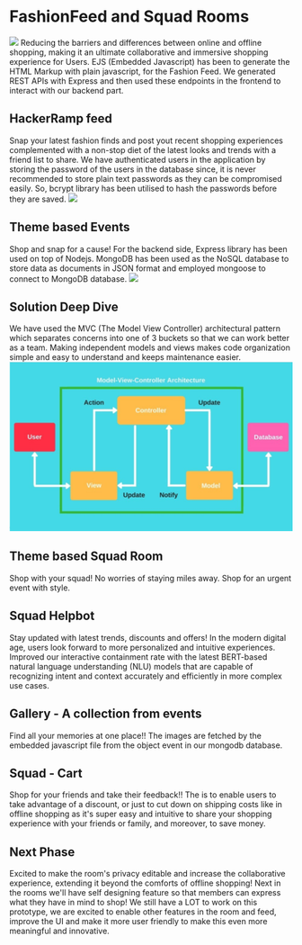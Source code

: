 # FashionFeed and Squad Rooms
![](public/img/slider/slider3.jpg/MVC.png)
Reducing the barriers and differences between online and offline shopping, making it an ultimate collaborative and  immersive shopping experience for Users. 
EJS (Embedded Javascript) has been to generate the HTML Markup with plain javascript, for the Fashion Feed.
We generated REST APIs with Express and then used these endpoints in the frontend to interact with our backend part.


## HackerRamp feed 
Snap your latest fashion finds and post yout recent shopping experiences complemented with a non-stop diet of the latest looks and trends with a friend list to share. We have authenticated users in the application by storing the password of the users in the database since, it is never recommended to store plain text passwords as they can be compromised easily. So, bcrypt library has been utilised to hash the passwords before they are saved.
![](public/img/slider/slider2.jpg/MVC.png)

## Theme based Events
Shop and snap for a cause! For the backend side, Express library has been used on top of Nodejs. MongoDB has been used as the NoSQL database to store data as documents in JSON format and  employed mongoose to connect to MongoDB database.
![](public/img/slider/slider1.jpg/MVC.png)

## Solution Deep Dive
We have used the MVC (The Model View Controller) architectural pattern which separates concerns into one of 3 buckets so that we can work better as a team. Making independent models and views makes code organization simple and easy to understand and keeps maintenance easier.
![](ImagesReadme/MVC.png)

## Theme based Squad Room
Shop with your squad! No worries of staying miles away. Shop for an urgent event with style.

## Squad Helpbot 
Stay updated with latest trends, discounts and offers! In the modern digital age, users look forward to more personalized and intuitive experiences. Improved our interactive containment rate with the latest BERT-based natural language understanding (NLU) models that are capable of recognizing intent and context accurately and efficiently in more complex use cases.


## Gallery - A collection from events 
Find all your memories at one place!! The images are fetched by the embedded javascript file from the object event in our mongodb database. 


## Squad - Cart 
Shop for your friends and take their feedback!! The is to enable users to take advantage of a discount, or just to cut down on shipping costs  like in offline shopping as it's super easy and intuitive to share your shopping experience with your friends or family, and moreover, to save money. 

## Next Phase
Excited to make the room's privacy editable and increase the collaborative experience, extending it beyond the comforts of offline shopping!
Next in the rooms we'll have self designing feature so that members can express what they have in mind to shop!
We still have a LOT to work on this prototype, we are excited to enable other features in the room and feed, improve the UI and make it more user friendly to make this even more meaningful and innovative. 

